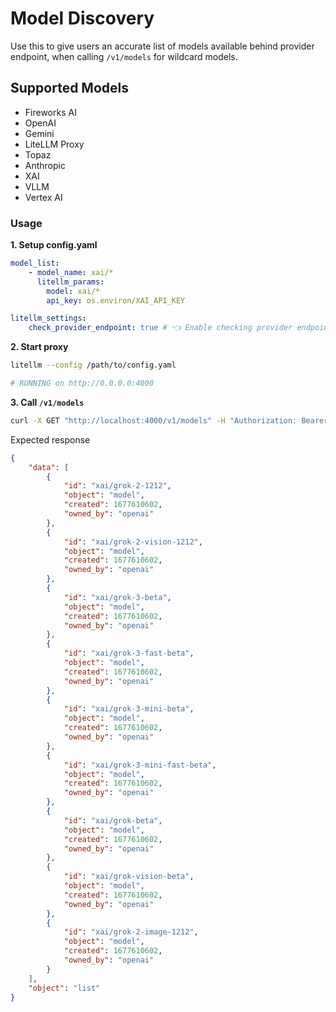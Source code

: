 # Model Discovery

Use this to give users an accurate list of models available behind provider endpoint, when calling `/v1/models` for wildcard models.

## Supported Models

- Fireworks AI
- OpenAI
- Gemini
- LiteLLM Proxy
- Topaz
- Anthropic
- XAI
- VLLM
- Vertex AI

### Usage

**1. Setup config.yaml**

```yaml
model_list:
    - model_name: xai/*
      litellm_params:
        model: xai/*
        api_key: os.environ/XAI_API_KEY

litellm_settings:
    check_provider_endpoint: true # 👈 Enable checking provider endpoint for wildcard models
```

**2. Start proxy**

```bash
litellm --config /path/to/config.yaml

# RUNNING on http://0.0.0.0:4000
```

**3. Call `/v1/models`**

```bash
curl -X GET "http://localhost:4000/v1/models" -H "Authorization: Bearer $LITELLM_KEY"
```

Expected response

```json
{
    "data": [
        {
            "id": "xai/grok-2-1212",
            "object": "model",
            "created": 1677610602,
            "owned_by": "openai"
        },
        {
            "id": "xai/grok-2-vision-1212",
            "object": "model",
            "created": 1677610602,
            "owned_by": "openai"
        },
        {
            "id": "xai/grok-3-beta",
            "object": "model",
            "created": 1677610602,
            "owned_by": "openai"
        },
        {
            "id": "xai/grok-3-fast-beta",
            "object": "model",
            "created": 1677610602,
            "owned_by": "openai"
        },
        {
            "id": "xai/grok-3-mini-beta",
            "object": "model",
            "created": 1677610602,
            "owned_by": "openai"
        },
        {
            "id": "xai/grok-3-mini-fast-beta",
            "object": "model",
            "created": 1677610602,
            "owned_by": "openai"
        },
        {
            "id": "xai/grok-beta",
            "object": "model",
            "created": 1677610602,
            "owned_by": "openai"
        },
        {
            "id": "xai/grok-vision-beta",
            "object": "model",
            "created": 1677610602,
            "owned_by": "openai"
        },
        {
            "id": "xai/grok-2-image-1212",
            "object": "model",
            "created": 1677610602,
            "owned_by": "openai"
        }
    ],
    "object": "list"
}
```